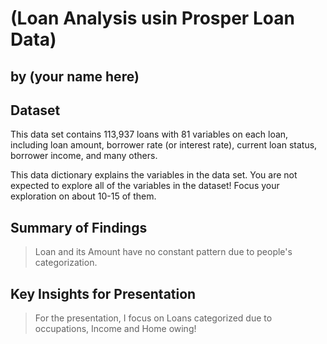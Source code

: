 # (Loan Analysis usin Prosper Loan Data)
## by (your name here)


## Dataset

> 

This data set contains 113,937 loans with 81 variables on each loan, including loan amount, borrower rate (or interest rate), current loan status, borrower income, and many others.

This data dictionary explains the variables in the data set.
 You are not expected to explore all of the variables in the dataset! Focus your exploration on about 10-15 of them.


## Summary of Findings

> Loan and its Amount have no constant pattern due to people's categorization.


## Key Insights for Presentation

> For the presentation, I focus on Loans categorized due to occupations, Income and Home owing!